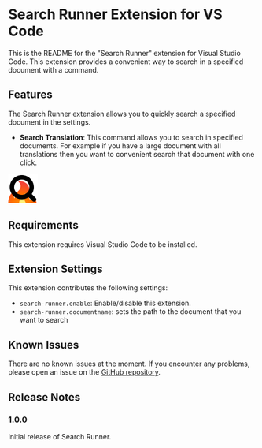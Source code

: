 # Search Runner Extension for VS Code

This is the README for the "Search Runner" extension for Visual Studio Code. This extension provides a convenient way to search in a specified document with a command. 

## Features

The Search Runner extension allows you to quickly search a specified document in the settings.

- **Search Translation**: This command allows you to search in specified documents. For example if you have a large document with all translations then you want to convenient search that document with one click.

![Search Translation](images/search-runner.png)

## Requirements

This extension requires Visual Studio Code to be installed.

## Extension Settings

This extension contributes the following settings:

- `search-runner.enable`: Enable/disable this extension.
- `search-runner.documentname`: sets the path to the document that you want to search

## Known Issues

There are no known issues at the moment. If you encounter any problems, please open an issue on the [GitHub repository](https://github.com/yourusername/search-runner).

## Release Notes

### 1.0.0

Initial release of Search Runner.